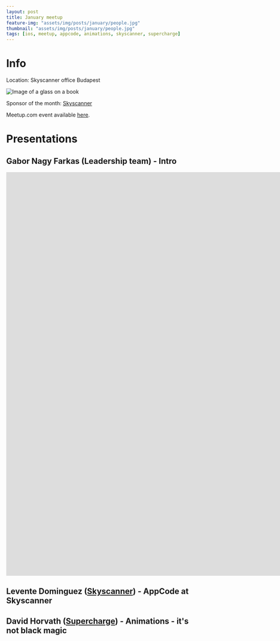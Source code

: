 ```yaml
---
layout: post
title: January meetup
feature-img: "assets/img/posts/january/people.jpg"
thumbnail: "assets/img/posts/january/people.jpg"
tags: [ios, meetup, appcode, animations, skyscanner, supercharge]
---
```


# Info

Location: Skyscanner office Budapest

![Image of a glass on a book](https://officesnapshots.com/wp-content/uploads/2015/12/skyscanner-office-design-1-700x464.jpg)

Sponsor of the month: [Skyscanner](https://www.skyscanner.net/jobs/offices/budapest/)

Meetup.com event available [here](https://www.meetup.com/NSBudapest/events/245939002/).

# Presentations

## Gabor Nagy Farkas (Leadership team) - Intro

<iframe width="1920" height="1080" src="https://www.youtube-nocookie.com/embed/vO9_mUo0Ai0" frameborder="0" allow="autoplay; encrypted-media" allowfullscreen></iframe>

## Levente Dominguez ([Skyscanner](https://www.skyscanner.net)) - AppCode at Skyscanner

## David Horvath ([Supercharge](https://www.supercharge.io)) - Animations - it's not black magic